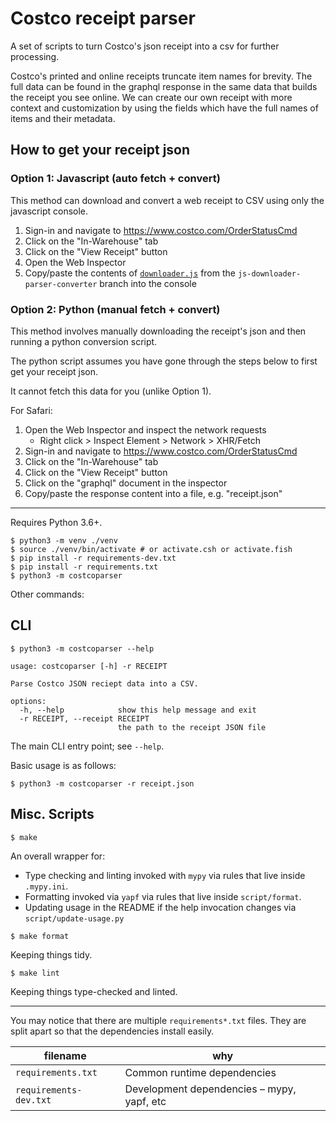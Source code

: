 # Costco receipt parser

A set of scripts to turn Costco's json receipt into a csv for further processing.

Costco's printed and online receipts truncate item names for brevity. The full data can be found in the graphql response in the same data that builds the receipt you see online. We can create our own receipt with more context and customization by using the fields which have the full names of items and their metadata.

## How to get your receipt json

### Option 1: Javascript (auto fetch + convert)

This method can download and convert a web receipt to CSV using only the javascript console.

1. Sign-in and navigate to https://www.costco.com/OrderStatusCmd
2. Click on the "In-Warehouse" tab
3. Click on the "View Receipt" button
4. Open the Web Inspector
5. Copy/paste the contents of [`downloader.js`](https://github.com/drewvolz/costco-receipt-parser/blob/js-downloader-parser-converter/costcoparser/script/downloader.js) from the `js-downloader-parser-converter` branch into the console

### Option 2: Python (manual fetch + convert)

This method involves manually downloading the receipt's json and then running a python conversion script.

The python script assumes you have gone through the steps below to first get your receipt json.

It cannot fetch this data for you (unlike Option 1).

For Safari:

1. Open the Web Inspector and inspect the network requests
   - Right click > Inspect Element > Network > XHR/Fetch
2. Sign-in and navigate to https://www.costco.com/OrderStatusCmd
3. Click on the "In-Warehouse" tab
4. Click on the "View Receipt" button
5. Click on the "graphql" document in the inspector
6. Copy/paste the response content into a file, e.g. "receipt.json"

---

Requires Python 3.6+.

```shell script
$ python3 -m venv ./venv
$ source ./venv/bin/activate # or activate.csh or activate.fish
$ pip install -r requirements-dev.txt
$ pip install -r requirements.txt
$ python3 -m costcoparser
```

Other commands:

## CLI

```shell script
$ python3 -m costcoparser --help
```

<!--- START USAGE -->
```shell script
usage: costcoparser [-h] -r RECEIPT

Parse Costco JSON reciept data into a CSV.

options:
  -h, --help            show this help message and exit
  -r RECEIPT, --receipt RECEIPT
                        the path to the receipt JSON file
```
<!--- END USAGE -->

The main CLI entry point; see `--help`.

Basic usage is as follows:

```shell script
$ python3 -m costcoparser -r receipt.json
```

## Misc. Scripts

```shell script
$ make
```

An overall wrapper for:
* Type checking and linting invoked with `mypy` via rules that live inside `.mypy.ini`.
* Formatting invoked via `yapf` via rules that live inside `script/format`.
* Updating usage in the README if the help invocation changes via `script/update-usage.py`

```shell script
$ make format
```

Keeping things tidy.

```shell script
$ make lint
```

Keeping things type-checked and linted.

---

You may notice that there are multiple `requirements*.txt` files. They are split apart so that the dependencies install easily.

| filename                  | why                                          |
| ------------------------- | -------------------------------------------- |
| `requirements.txt`        | Common runtime dependencies                  |
| `requirements-dev.txt`    | Development dependencies – mypy, yapf, etc   |
